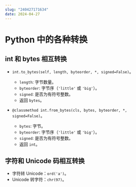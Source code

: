 ```yaml
---
slug: "240427171634"
date: 2024-04-27
---
```


# Python 中的各种转换

## int 和 bytes 相互转换

- `int.to_bytes(self, length, byteorder, *, signed=False)`。
    - `length`: 字节数量。
    - `byteorder`: 字节序（`'little'` 或 `'big'`）。
    - `signed`: 是否为有符号整数。
    - 返回 `bytes`。

- `@classmethod int.from_bytes(cls, bytes, byteorder, *, signed=False)`。
    - `bytes`: 字节。
    - `byteorder`: 字节序（`'little'` 或 `'big'`）。
    - `signed`: 是否为有符号整数。
    - 返回 `int`。

## 字符和 Unicode 码相互转换

- 字符转 Unicode：`ord('a')`。
- Unicode 转字符：`chr(97)`。
